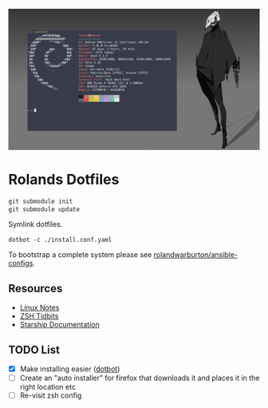 ![heading](.local/media/heading2.png)

# Rolands Dotfiles

```none
git submodule init
git submodule update
```

Symlink dotfiles.

```none
dotbot -c ./install.conf.yaml
```

To bootstrap a complete system please see [rolandwarburton/ansible-configs](https://github.com/RolandWarburton/ansible-configs).

## Resources

* [Linux Notes](https://blog.rolandw.dev/notes/linux/)
* [ZSH Tidbits](http://zzapper.co.uk/zshtips.html)
* [Starship Documentation](https://starship.rs/config/)

## TODO List

* [x] Make installing easier ([dotbot](https://github.com/anishathalye/dotbot))
* [ ] Create an "auto installer" for firefox that downloads it and places it in the right location etc
* [ ] Re-visit zsh config
